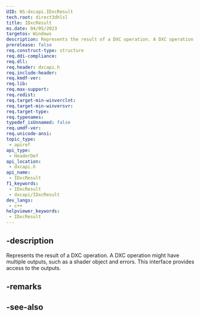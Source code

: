 ```yaml
---
UID: NS:dxcapi.IDxcResult
tech.root: direct3dhlsl
title: IDxcResult
ms.date: 04/05/2023
targetos: Windows
description: Represents the result of a DXC operation. A DXC operation might have multiple outputs, such as a shader object and errors. This interface provides access to the outputs.
prerelease: false
req.construct-type: structure
req.ddi-compliance: 
req.dll: 
req.header: dxcapi.h
req.include-header: 
req.kmdf-ver: 
req.lib: 
req.max-support: 
req.redist: 
req.target-min-winverclnt: 
req.target-min-winversvr: 
req.target-type: 
req.typenames: 
typedef_isUnnamed: false
req.umdf-ver: 
req.unicode-ansi: 
topic_type:
 - apiref
api_type:
 - HeaderDef
api_location:
 - dxcapi.h
api_name:
 - IDxcResult
f1_keywords:
 - IDxcResult
 - dxcapi/IDxcResult
dev_langs:
 - c++
helpviewer_keywords:
 - IDxcResult
---
```


## -description

Represents the result of a DXC operation. A DXC operation might have multiple outputs, such as a shader object and errors. This interface provides access to the outputs.

## -remarks

## -see-also

